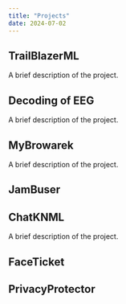 ```yaml
---
title: "Projects"
date: 2024-07-02
---
```


## TrailBlazerML

A brief description of the project.

## Decoding of EEG

A brief description of the project.

## MyBrowarek

A brief description of the project.

## JamBuser

## ChatKNML

A brief description of the project.

## FaceTicket

## PrivacyProtector


